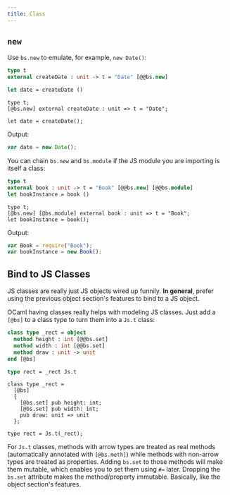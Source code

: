```yaml
---
title: Class
---
```


## `new`

Use `bs.new` to emulate, for example, `new Date()`:

```ocaml
type t
external createDate : unit -> t = "Date" [@@bs.new]

let date = createDate ()
```

```reason
type t;
[@bs.new] external createDate : unit => t = "Date";

let date = createDate();
```

Output:

```js
var date = new Date();
```

You can chain `bs.new` and `bs.module` if the JS module you are importing is itself a class:

```ocaml
type t
external book : unit -> t = "Book" [@@bs.new] [@@bs.module]
let bookInstance = book ()
```

```reason
type t;
[@bs.new] [@bs.module] external book : unit => t = "Book";
let bookInstance = book();
```

Output:

```js
var Book = require("Book");
var bookInstance = new Book();
```

## Bind to JS Classes

JS classes are really just JS objects wired up funnily. **In general**, prefer using the previous object section's features to bind to a JS object.

OCaml having classes really helps with modeling JS classes. Just add a `[@bs]` to a class type to turn them into a `Js.t` class:

```ocaml
class type _rect = object
  method height : int [@@bs.set]
  method width : int [@@bs.set]
  method draw : unit -> unit
end [@bs]

type rect = _rect Js.t
```

```reason
class type _rect =
  [@bs]
  {
    [@bs.set] pub height: int;
    [@bs.set] pub width: int;
    pub draw: unit => unit
  };

type rect = Js.t(_rect);
```

For `Js.t` classes, methods with arrow types are treated as real methods (automatically annotated with `[@bs.meth]`) while methods with non-arrow types are treated as properties. Adding `bs.set` to those methods will make them mutable, which enables you to set them using `#=` later. Dropping the `bs.set` attribute makes the method/property immutable. Basically, like the object section's features.
